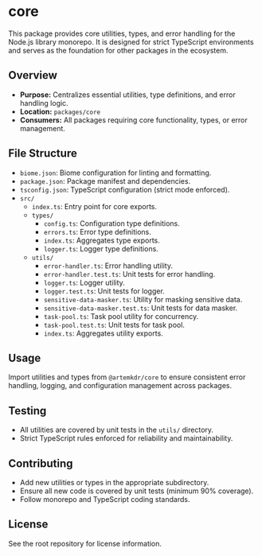 # core

This package provides core utilities, types, and error handling for the Node.js library monorepo. It is designed for strict TypeScript environments and serves as the foundation for other packages in the ecosystem.

## Overview

- **Purpose:** Centralizes essential utilities, type definitions, and error handling logic.
- **Location:** `packages/core`
- **Consumers:** All packages requiring core functionality, types, or error management.

## File Structure

- `biome.json`: Biome configuration for linting and formatting.
- `package.json`: Package manifest and dependencies.
- `tsconfig.json`: TypeScript configuration (strict mode enforced).
- `src/`
  - `index.ts`: Entry point for core exports.
  - `types/`
    - `config.ts`: Configuration type definitions.
    - `errors.ts`: Error type definitions.
    - `index.ts`: Aggregates type exports.
    - `logger.ts`: Logger type definitions.
  - `utils/`
    - `error-handler.ts`: Error handling utility.
    - `error-handler.test.ts`: Unit tests for error handling.
    - `logger.ts`: Logger utility.
    - `logger.test.ts`: Unit tests for logger.
    - `sensitive-data-masker.ts`: Utility for masking sensitive data.
    - `sensitive-data-masker.test.ts`: Unit tests for data masker.
    - `task-pool.ts`: Task pool utility for concurrency.
    - `task-pool.test.ts`: Unit tests for task pool.
    - `index.ts`: Aggregates utility exports.

## Usage

Import utilities and types from `@artemkdr/core` to ensure consistent error handling, logging, and configuration management across packages.

## Testing

- All utilities are covered by unit tests in the `utils/` directory.
- Strict TypeScript rules enforced for reliability and maintainability.

## Contributing

- Add new utilities or types in the appropriate subdirectory.
- Ensure all new code is covered by unit tests (minimum 90% coverage).
- Follow monorepo and TypeScript coding standards.

## License

See the root repository for license information.
